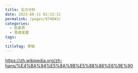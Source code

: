```yaml
---
title: 五力分析
date: 2023-08-11 01:13:11
permalink: /pages/974043/
categories: 
  - 软素质
  - 思维发展
tags: 
  - 
titleTag: 草稿
---
```

https://zh.wikipedia.org/zh-hans/%E4%BA%94%E5%8A%9B%E5%88%86%E6%9E%90